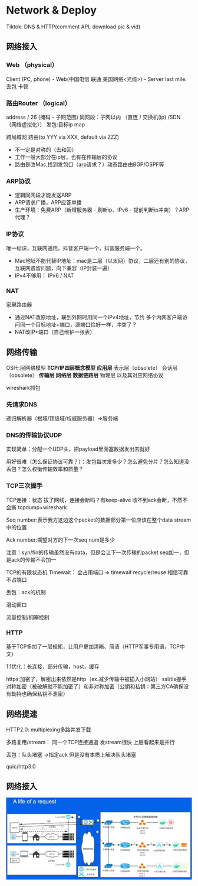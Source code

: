# Network & Deploy
Tiktok: DNS & HTTP(comment API, download pic & vid)

## 网络接入

### Web （physical）
Client (PC, phone) - Web(中国电信 联通 美国网络<光缆>) - Server
last mile: 丢包 卡顿

### 路由Router （logical）
address / 26 (掩码 - 子网范围)
同网段：子网以内 （直连 / 交换机(ip) /SDN （网络虚拟化））
发包:目标ip map


跨局域网
路由(to YYY via XXX, default via ZZZ)
- 不一定是对称的（去和回）
- 工作一般大部分在ip层，也有在传输层的协议
- 路由是改Mac,找到发包口（arp请求？）动态路由由BGP/OSPF等

### ARP协议
- 逻辑同网段才能发送ARP
- ARP请求广播，ARP应答单播
- 生产环境：免费ARP（新增服务器 - 刷新ip、IPv6 - 提前判断ip冲突）？ARP代理？

### IP协议
唯一标识，互联网通用。抖音客户端一个，抖音服务端一个。
- Mac地址不能代替IP地址：mac是二层（以太网）协议，二层还有别的协议，互联网遗留问题，向下兼容（IP封装一遍）
- IPv4不够用： IPv6 / NAT

### NAT
家里路由器
- 通过NAT改原地址，联到外网时用同一个IPv4地址，节约
多个内网客户端访问同一个目标地址+端口，源端口恰好一样，冲突了？
- NAT改IP+端口（自己维护一张表）

## 网络传输
OSI七层网络模型 **TCP/IP四层概念模型**
**应用层**
表示层（obsolete）
会话层（obsolete）
**传输层**
**网络层**
**数据链路层**
物理层
以及其对应网络协议

wireshark抓包

### 先请求DNS
递归解析器（根域/顶级域/权威服务器）=>服务端


### DNS的传输协议UDP
实现简单：分配一个UDP头，把payload里面塞数据发出去就好

用好很难（怎么保证协议可靠？）：发包每次发多少？怎么避免分片？怎么知道没丢包？怎么权衡传输效率和质量？

### TCP三次握手
TCP连接：状态
拔了网线，连接会断吗？有keep-alive 收不到ack会断，不然不会断
tcpdump+wireshark

Seq number:表示我方这边这个packet的数据部分第一位应该在整个data stream中的位置

Ack number:期望对方的下一次seq num是多少

注意：syn/fin的传输虽然没有data，但是会让下一次传输的packet seq加一，但是ack的传输不会加一

TCP的有限状态机
Timewait： 会占用端口 => timewait recycle/reuse 相信可靠 不占端口

丢包：ack的机制

滑动窗口

流量控制/拥塞控制

### HTTP
基于TCP多加了一层规矩，让用户更加清晰、简洁（HTTP军事专用语，TCP中文）

1.1优化：长连接，部分传输，host，缓存

https:加密了，解密出来依然是http（ex.减少传输中被插入小网站）
ssl/tls握手
对称加密（被破解就不能加密了）和非对称加密（公钥和私钥：第三方CA确保没有劫持也确保私钥不泄密）

## 网络提速
HTTP2.0: multiplexing多路并发下载

多路复用/stream： 同一个TCP连接通道 发stream很快 上层看起来是并行

丢包：队头堵塞 ->指定ack 但是没有本质上解决队头堵塞

quic/http3.0


## 网络接入
![Alt text](http_img/lifetimeOfaRequest.png)
